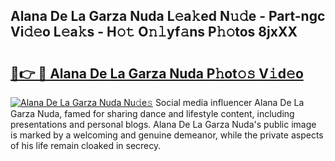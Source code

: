 ## Alana De La Garza Nuda L𝚎a𝚔ed N𝚞𝚍e - Part-ngc Vi𝚍𝚎o L𝚎a𝚔s - H𝚘𝚝 O𝚗𝚕yf𝚊ns P𝚑𝚘tos 8jxXX

# <h2><a href="http://kff35l.oniu.top/?m=Alana+De+La+Garza+Nuda">🔗👉 🔴 Alana De La Garza Nuda P𝚑ot𝚘𝚜 V𝚒d𝚎o</a></h2>

[![Alana De La Garza Nuda Nu𝚍e𝚜](https://i.imgur.com/0qMVB7G.gif)](http://kff35l.oniu.top/?m=Alana+De+La+Garza+Nuda)
Social media influencer Alana De La Garza Nuda, famed for sharing dance and lifestyle content, including presentations and personal blogs. Alana De La Garza Nuda's public image is marked by a welcoming and genuine demeanor, while the private aspects of his life remain cloaked in secrecy.  
